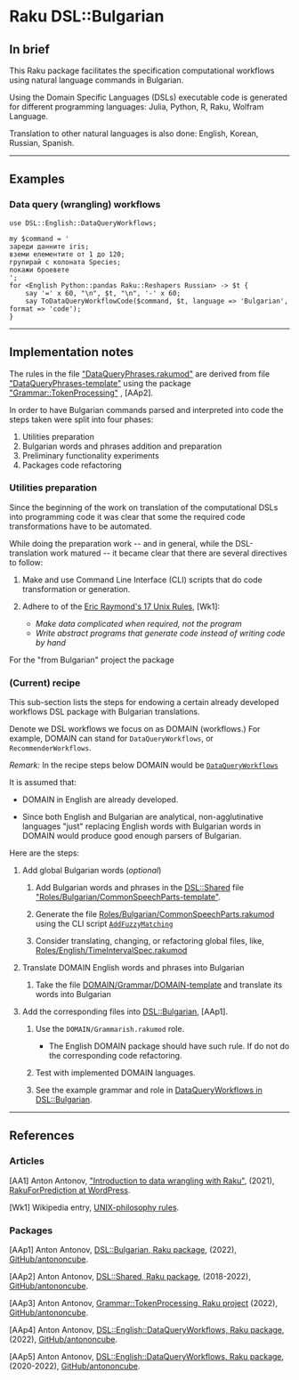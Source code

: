 # Raku DSL::Bulgarian

## In brief

This Raku package facilitates the specification computational workflows using 
natural language commands in Bulgarian.

Using the Domain Specific Languages (DSLs) executable code is generated for different
programming languages: Julia, Python, R, Raku, Wolfram Language.

Translation to other natural languages is also done: English, Korean, Russian, Spanish.

------

## Examples

### Data query (wrangling) workflows

```perl6
use DSL::English::DataQueryWorkflows;

my $command = '
зареди данните iris;
вземи елементите от 1 до 120;
групирай с колоната Species;
покажи броевете
';
for <English Python::pandas Raku::Reshapers Russian> -> $t {
    say '=' x 60, "\n", $t, "\n", '-' x 60;
    say ToDataQueryWorkflowCode($command, $t, language => 'Bulgarian', format => 'code');
}
```

-------

## Implementation notes

The rules in the file
["DataQueryPhrases.rakumod"](./lib/DSL/Bulgarian/DataQueryWorkflows/Grammar/DataQueryPhrases.rakumod)
are derived from file
["DataQueryPhrases-template"](./lib/DSL/Bulgarian/DataQueryWorkflows/Grammar/DataQueryPhrases-template)
using the package
["Grammar::TokenProcessing"](https://github.com/antononcube/Raku-Grammar-TokenProcessing)
, [AAp2].

In order to have Bulgarian commands parsed and interpreted into code the steps taken were
split into four phases: 

1. Utilities preparation
2. Bulgarian words and phrases addition and preparation
3. Preliminary functionality experiments
4. Packages code refactoring


### Utilities preparation

Since the beginning of the work on translation of the computational DSLs into programming code
it was clear that some the required code transformations have to be automated.

While doing the preparation work -- and in general, while the DSL-translation work matured -- 
it became clear that there are several directives to follow:

1. Make and use Command Line Interface (CLI) scripts that do code transformation or generation.

2. Adhere to of the [Eric Raymond's 17 Unix Rules](https://en.wikipedia.org/wiki/Unix_philosophy), [Wk1]:
   - *Make data complicated when required, not the program*
   - *Write abstract programs that generate code instead of writing code by hand*
  
For the "from Bulgarian" project the package 

### (Current) recipe

This sub-section lists the steps for endowing a certain already developed workflows DSL package 
with Bulgarian translations.

Denote we DSL workflows we focus on as DOMAIN (workflows.) 
For example, DOMAIN can stand for `DataQueryWorkflows`, or `RecommenderWorkflows`.

*Remark:* In the recipe steps below DOMAIN would be
[`DataQueryWorkflows`]()

It is assumed that:

- DOMAIN in English are already developed. 

- Since both English and Bulgarian are analytical, non-agglutinative languages "just" replacing 
  English words with Bulgarian words in DOMAIN would produce good enough parsers of Bulgarian. 

Here are the steps:

1. Add global Bulgarian words (*optional*)
   
   1. Add Bulgarian words and phrases in the 
      [DSL::Shared](https://github.com/antononcube/Raku-DSL-Shared) file 
      ["Roles/Bulgarian/CommonSpeechParts-template"](https://github.com/antononcube/Raku-DSL-Shared/blob/master/lib/DSL/Shared/Roles/Bulgarian/CommonSpeechParts-template).
   
   2. Generate the file 
      [Roles/Bulgarian/CommonSpeechParts.rakumod](https://github.com/antononcube/Raku-DSL-Shared/blob/master/lib/DSL/Shared/Roles/Bulgarian/CommonSpeechParts.rakumod)
      using the CLI script
      [`AddFuzzyMatching`](https://github.com/antononcube/Raku-Grammar-TokenProcessing/blob/main/bin/AddFuzzyMatching)

   3. Consider translating, changing, or refactoring global files, like,
      [Roles/English/TimeIntervalSpec.rakumod](https://github.com/antononcube/Raku-DSL-Shared/blob/master/lib/DSL/Shared/Roles/English/TimeIntervalSpec.rakumod)
   
2. Translate DOMAIN English words and phrases into Bulgarian

   1. Take the file 
      [DOMAIN/Grammar/DOMAIN-template](https://github.com/antononcube/Raku-DSL-English-DataQueryWorkflows/blob/master/lib/DSL/English/DataQueryWorkflows/Grammar/DataQueryPhrases-template)
      and translate its words into Bulgarian

3. Add the corresponding files into [DSL::Bulgarian](https://github.com/antononcube/Raku-DSL-Bulgarian), [AAp1].

   1. Use the `DOMAIN/Grammarish.rakumod` role. 
      - The English DOMAIN package should have such rule. If do not do the corresponding code refactoring. 
   
   2. Test with implemented DOMAIN languages.
   
   3. See the example grammar and role in 
      [DataQueryWorkflows in DSL::Bulgarian](https://github.com/antononcube/Raku-DSL-Bulgarian/tree/main/lib/DSL/Bulgarian/DataQueryWorkflows).   

-------

## References

### Articles

[AA1] Anton Antonov,
["Introduction to data wrangling with Raku"](https://rakuforprediction.wordpress.com/2021/12/31/introduction-to-data-wrangling-with-raku), 
(2021),
[RakuForPrediction at WordPress](https://rakuforprediction.wordpress.com).

[Wk1] Wikipedia entry,
[UNIX-philosophy rules](https://en.wikipedia.org/wiki/Unix_philosophy).

### Packages

[AAp1] Anton Antonov,
[DSL::Bulgarian, Raku package](https://github.com/antononcube/Raku-DSL-Bulgarian),
(2022),
[GitHub/antononcube](https://github.com/antononcube).

[AAp2] Anton Antonov,
[DSL::Shared, Raku package](https://github.com/antononcube/Raku-DSL-Shared),
(2018-2022),
[GitHub/antononcube](https://github.com/antononcube).

[AAp3] Anton Antonov,
[Grammar::TokenProcessing, Raku project](https://github.com/antononcube/Raku-Grammar-TokenProcessing)
(2022),
[GitHub/antononcube](https://github.com/antononcube).

[AAp4] Anton Antonov,
[DSL::English::DataQueryWorkflows, Raku package](https://github.com/antononcube/Raku-DSL-General-DataQueryWorkflows),
(2022),
[GitHub/antononcube](https://github.com/antononcube).

[AAp5] Anton Antonov,
[DSL::English::DataQueryWorkflows, Raku package](https://github.com/antononcube/Raku-DSL-English-DataQueryWorkflows),
(2020-2022),
[GitHub/antononcube](https://github.com/antononcube).
